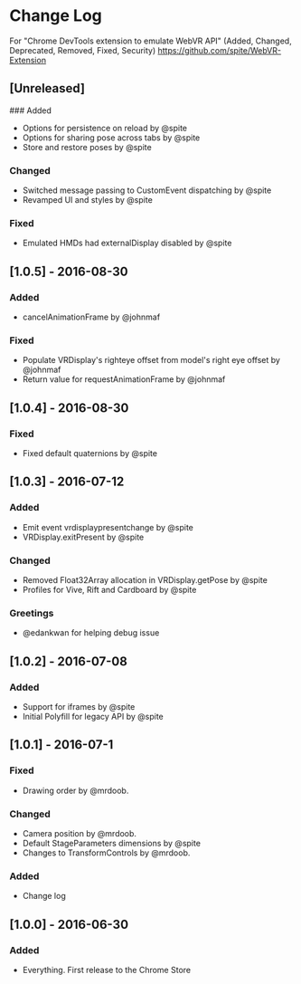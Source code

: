# Change Log
For "Chrome DevTools extension to emulate WebVR API"
(Added, Changed, Deprecated, Removed, Fixed, Security)
https://github.com/spite/WebVR-Extension

## [Unreleased]
### Added
- Options for persistence on reload by @spite
- Options for sharing pose across tabs by @spite
- Store and restore poses by @spite

### Changed
- Switched message passing to CustomEvent dispatching by @spite
- Revamped UI and styles by @spite

### Fixed
- Emulated HMDs had externalDisplay disabled by @spite

## [1.0.5] - 2016-08-30
### Added
- cancelAnimationFrame by @johnmaf

### Fixed
- Populate VRDisplay's righteye offset from model's right eye offset by @johnmaf
- Return value for requestAnimationFrame by @johnmaf

## [1.0.4] - 2016-08-30
### Fixed
- Fixed default quaternions by @spite

## [1.0.3] - 2016-07-12
### Added
- Emit event vrdisplaypresentchange by @spite
- VRDisplay.exitPresent by @spite

### Changed
- Removed Float32Array allocation in VRDisplay.getPose by @spite
- Profiles for Vive, Rift and Cardboard by @spite

### Greetings
- @edankwan for helping debug issue

## [1.0.2] - 2016-07-08
### Added
- Support for iframes by @spite
- Initial Polyfill for legacy API by @spite

## [1.0.1] - 2016-07-1
### Fixed
- Drawing order by @mrdoob.

### Changed
- Camera position by @mrdoob.
- Default StageParameters dimensions by @spite
- Changes to TransformControls by @mrdoob.

### Added
- Change log

## [1.0.0] - 2016-06-30
### Added
- Everything. First release to the Chrome Store
